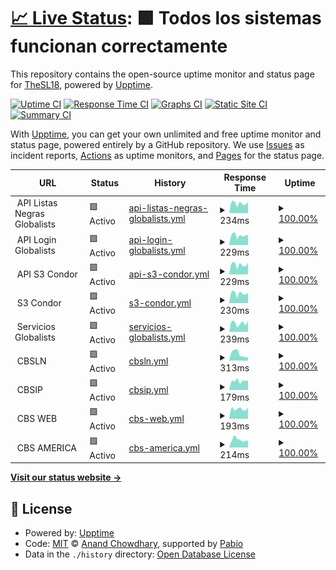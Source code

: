 # [📈 Live Status](https://status.condorbs.net): <!--live status--> **🟩 Todos los sistemas funcionan correctamente**

This repository contains the open-source uptime monitor and status page for [TheSL18](https://status.condorbs.net), powered by [Upptime](https://github.com/upptime/upptime).

[![Uptime CI](https://github.com/TheSL18/upptime/workflows/Uptime%20CI/badge.svg)](https://github.com/TheSL18/upptime/actions?query=workflow%3A%22Uptime+CI%22)
[![Response Time CI](https://github.com/TheSL18/upptime/workflows/Response%20Time%20CI/badge.svg)](https://github.com/TheSL18/upptime/actions?query=workflow%3A%22Response+Time+CI%22)
[![Graphs CI](https://github.com/TheSL18/upptime/workflows/Graphs%20CI/badge.svg)](https://github.com/TheSL18/upptime/actions?query=workflow%3A%22Graphs+CI%22)
[![Static Site CI](https://github.com/TheSL18/upptime/workflows/Static%20Site%20CI/badge.svg)](https://github.com/TheSL18/upptime/actions?query=workflow%3A%22Static+Site+CI%22)
[![Summary CI](https://github.com/TheSL18/upptime/workflows/Summary%20CI/badge.svg)](https://github.com/TheSL18/upptime/actions?query=workflow%3A%22Summary+CI%22)

With [Upptime](https://upptime.js.org), you can get your own unlimited and free uptime monitor and status page, powered entirely by a GitHub repository. We use [Issues](https://github.com/TheSL18/upptime/issues) as incident reports, [Actions](https://github.com/TheSL18/upptime/actions) as uptime monitors, and [Pages](https://status.condorbs.net) for the status page.

<!--start: status pages-->
<!-- This summary is generated by Upptime (https://github.com/upptime/upptime) -->
<!-- Do not edit this manually, your changes will be overwritten -->
<!-- prettier-ignore -->
| URL | Status | History | Response Time | Uptime |
| --- | ------ | ------- | ------------- | ------ |
| <img alt="" src="https://icons.duckduckgo.com/ip3/null.ico" height="13"> API Listas Negras Globalists | 🟩 Activo | [api-listas-negras-globalists.yml](https://github.com/TheSL18/upptime/commits/HEAD/history/api-listas-negras-globalists.yml) | <details><summary><img alt="Response time graph" src="./graphs/api-listas-negras-globalists/response-time-week.png" height="20"> 234ms</summary><br><a href="https://status.condorbs.net/history/api-listas-negras-globalists"><img alt="Response time 227" src="https://img.shields.io/endpoint?url=https%3A%2F%2Fraw.githubusercontent.com%2FTheSL18%2Fupptime%2FHEAD%2Fapi%2Fapi-listas-negras-globalists%2Fresponse-time.json"></a><br><a href="https://status.condorbs.net/history/api-listas-negras-globalists"><img alt="24-hour response time 263" src="https://img.shields.io/endpoint?url=https%3A%2F%2Fraw.githubusercontent.com%2FTheSL18%2Fupptime%2FHEAD%2Fapi%2Fapi-listas-negras-globalists%2Fresponse-time-day.json"></a><br><a href="https://status.condorbs.net/history/api-listas-negras-globalists"><img alt="7-day response time 234" src="https://img.shields.io/endpoint?url=https%3A%2F%2Fraw.githubusercontent.com%2FTheSL18%2Fupptime%2FHEAD%2Fapi%2Fapi-listas-negras-globalists%2Fresponse-time-week.json"></a><br><a href="https://status.condorbs.net/history/api-listas-negras-globalists"><img alt="30-day response time 239" src="https://img.shields.io/endpoint?url=https%3A%2F%2Fraw.githubusercontent.com%2FTheSL18%2Fupptime%2FHEAD%2Fapi%2Fapi-listas-negras-globalists%2Fresponse-time-month.json"></a><br><a href="https://status.condorbs.net/history/api-listas-negras-globalists"><img alt="1-year response time 227" src="https://img.shields.io/endpoint?url=https%3A%2F%2Fraw.githubusercontent.com%2FTheSL18%2Fupptime%2FHEAD%2Fapi%2Fapi-listas-negras-globalists%2Fresponse-time-year.json"></a></details> | <details><summary><a href="https://status.condorbs.net/history/api-listas-negras-globalists">100.00%</a></summary><a href="https://status.condorbs.net/history/api-listas-negras-globalists"><img alt="All-time uptime 99.63%" src="https://img.shields.io/endpoint?url=https%3A%2F%2Fraw.githubusercontent.com%2FTheSL18%2Fupptime%2FHEAD%2Fapi%2Fapi-listas-negras-globalists%2Fuptime.json"></a><br><a href="https://status.condorbs.net/history/api-listas-negras-globalists"><img alt="24-hour uptime 100.00%" src="https://img.shields.io/endpoint?url=https%3A%2F%2Fraw.githubusercontent.com%2FTheSL18%2Fupptime%2FHEAD%2Fapi%2Fapi-listas-negras-globalists%2Fuptime-day.json"></a><br><a href="https://status.condorbs.net/history/api-listas-negras-globalists"><img alt="7-day uptime 100.00%" src="https://img.shields.io/endpoint?url=https%3A%2F%2Fraw.githubusercontent.com%2FTheSL18%2Fupptime%2FHEAD%2Fapi%2Fapi-listas-negras-globalists%2Fuptime-week.json"></a><br><a href="https://status.condorbs.net/history/api-listas-negras-globalists"><img alt="30-day uptime 100.00%" src="https://img.shields.io/endpoint?url=https%3A%2F%2Fraw.githubusercontent.com%2FTheSL18%2Fupptime%2FHEAD%2Fapi%2Fapi-listas-negras-globalists%2Fuptime-month.json"></a><br><a href="https://status.condorbs.net/history/api-listas-negras-globalists"><img alt="1-year uptime 99.37%" src="https://img.shields.io/endpoint?url=https%3A%2F%2Fraw.githubusercontent.com%2FTheSL18%2Fupptime%2FHEAD%2Fapi%2Fapi-listas-negras-globalists%2Fuptime-year.json"></a></details>
| <img alt="" src="https://icons.duckduckgo.com/ip3/null.ico" height="13"> API Login Globalists | 🟩 Activo | [api-login-globalists.yml](https://github.com/TheSL18/upptime/commits/HEAD/history/api-login-globalists.yml) | <details><summary><img alt="Response time graph" src="./graphs/api-login-globalists/response-time-week.png" height="20"> 229ms</summary><br><a href="https://status.condorbs.net/history/api-login-globalists"><img alt="Response time 228" src="https://img.shields.io/endpoint?url=https%3A%2F%2Fraw.githubusercontent.com%2FTheSL18%2Fupptime%2FHEAD%2Fapi%2Fapi-login-globalists%2Fresponse-time.json"></a><br><a href="https://status.condorbs.net/history/api-login-globalists"><img alt="24-hour response time 242" src="https://img.shields.io/endpoint?url=https%3A%2F%2Fraw.githubusercontent.com%2FTheSL18%2Fupptime%2FHEAD%2Fapi%2Fapi-login-globalists%2Fresponse-time-day.json"></a><br><a href="https://status.condorbs.net/history/api-login-globalists"><img alt="7-day response time 229" src="https://img.shields.io/endpoint?url=https%3A%2F%2Fraw.githubusercontent.com%2FTheSL18%2Fupptime%2FHEAD%2Fapi%2Fapi-login-globalists%2Fresponse-time-week.json"></a><br><a href="https://status.condorbs.net/history/api-login-globalists"><img alt="30-day response time 246" src="https://img.shields.io/endpoint?url=https%3A%2F%2Fraw.githubusercontent.com%2FTheSL18%2Fupptime%2FHEAD%2Fapi%2Fapi-login-globalists%2Fresponse-time-month.json"></a><br><a href="https://status.condorbs.net/history/api-login-globalists"><img alt="1-year response time 227" src="https://img.shields.io/endpoint?url=https%3A%2F%2Fraw.githubusercontent.com%2FTheSL18%2Fupptime%2FHEAD%2Fapi%2Fapi-login-globalists%2Fresponse-time-year.json"></a></details> | <details><summary><a href="https://status.condorbs.net/history/api-login-globalists">100.00%</a></summary><a href="https://status.condorbs.net/history/api-login-globalists"><img alt="All-time uptime 99.65%" src="https://img.shields.io/endpoint?url=https%3A%2F%2Fraw.githubusercontent.com%2FTheSL18%2Fupptime%2FHEAD%2Fapi%2Fapi-login-globalists%2Fuptime.json"></a><br><a href="https://status.condorbs.net/history/api-login-globalists"><img alt="24-hour uptime 100.00%" src="https://img.shields.io/endpoint?url=https%3A%2F%2Fraw.githubusercontent.com%2FTheSL18%2Fupptime%2FHEAD%2Fapi%2Fapi-login-globalists%2Fuptime-day.json"></a><br><a href="https://status.condorbs.net/history/api-login-globalists"><img alt="7-day uptime 100.00%" src="https://img.shields.io/endpoint?url=https%3A%2F%2Fraw.githubusercontent.com%2FTheSL18%2Fupptime%2FHEAD%2Fapi%2Fapi-login-globalists%2Fuptime-week.json"></a><br><a href="https://status.condorbs.net/history/api-login-globalists"><img alt="30-day uptime 100.00%" src="https://img.shields.io/endpoint?url=https%3A%2F%2Fraw.githubusercontent.com%2FTheSL18%2Fupptime%2FHEAD%2Fapi%2Fapi-login-globalists%2Fuptime-month.json"></a><br><a href="https://status.condorbs.net/history/api-login-globalists"><img alt="1-year uptime 99.41%" src="https://img.shields.io/endpoint?url=https%3A%2F%2Fraw.githubusercontent.com%2FTheSL18%2Fupptime%2FHEAD%2Fapi%2Fapi-login-globalists%2Fuptime-year.json"></a></details>
| <img alt="" src="https://icons.duckduckgo.com/ip3/null.ico" height="13"> API S3 Condor | 🟩 Activo | [api-s3-condor.yml](https://github.com/TheSL18/upptime/commits/HEAD/history/api-s3-condor.yml) | <details><summary><img alt="Response time graph" src="./graphs/api-s3-condor/response-time-week.png" height="20"> 229ms</summary><br><a href="https://status.condorbs.net/history/api-s3-condor"><img alt="Response time 228" src="https://img.shields.io/endpoint?url=https%3A%2F%2Fraw.githubusercontent.com%2FTheSL18%2Fupptime%2FHEAD%2Fapi%2Fapi-s3-condor%2Fresponse-time.json"></a><br><a href="https://status.condorbs.net/history/api-s3-condor"><img alt="24-hour response time 271" src="https://img.shields.io/endpoint?url=https%3A%2F%2Fraw.githubusercontent.com%2FTheSL18%2Fupptime%2FHEAD%2Fapi%2Fapi-s3-condor%2Fresponse-time-day.json"></a><br><a href="https://status.condorbs.net/history/api-s3-condor"><img alt="7-day response time 229" src="https://img.shields.io/endpoint?url=https%3A%2F%2Fraw.githubusercontent.com%2FTheSL18%2Fupptime%2FHEAD%2Fapi%2Fapi-s3-condor%2Fresponse-time-week.json"></a><br><a href="https://status.condorbs.net/history/api-s3-condor"><img alt="30-day response time 224" src="https://img.shields.io/endpoint?url=https%3A%2F%2Fraw.githubusercontent.com%2FTheSL18%2Fupptime%2FHEAD%2Fapi%2Fapi-s3-condor%2Fresponse-time-month.json"></a><br><a href="https://status.condorbs.net/history/api-s3-condor"><img alt="1-year response time 220" src="https://img.shields.io/endpoint?url=https%3A%2F%2Fraw.githubusercontent.com%2FTheSL18%2Fupptime%2FHEAD%2Fapi%2Fapi-s3-condor%2Fresponse-time-year.json"></a></details> | <details><summary><a href="https://status.condorbs.net/history/api-s3-condor">100.00%</a></summary><a href="https://status.condorbs.net/history/api-s3-condor"><img alt="All-time uptime 99.80%" src="https://img.shields.io/endpoint?url=https%3A%2F%2Fraw.githubusercontent.com%2FTheSL18%2Fupptime%2FHEAD%2Fapi%2Fapi-s3-condor%2Fuptime.json"></a><br><a href="https://status.condorbs.net/history/api-s3-condor"><img alt="24-hour uptime 100.00%" src="https://img.shields.io/endpoint?url=https%3A%2F%2Fraw.githubusercontent.com%2FTheSL18%2Fupptime%2FHEAD%2Fapi%2Fapi-s3-condor%2Fuptime-day.json"></a><br><a href="https://status.condorbs.net/history/api-s3-condor"><img alt="7-day uptime 100.00%" src="https://img.shields.io/endpoint?url=https%3A%2F%2Fraw.githubusercontent.com%2FTheSL18%2Fupptime%2FHEAD%2Fapi%2Fapi-s3-condor%2Fuptime-week.json"></a><br><a href="https://status.condorbs.net/history/api-s3-condor"><img alt="30-day uptime 100.00%" src="https://img.shields.io/endpoint?url=https%3A%2F%2Fraw.githubusercontent.com%2FTheSL18%2Fupptime%2FHEAD%2Fapi%2Fapi-s3-condor%2Fuptime-month.json"></a><br><a href="https://status.condorbs.net/history/api-s3-condor"><img alt="1-year uptime 100.00%" src="https://img.shields.io/endpoint?url=https%3A%2F%2Fraw.githubusercontent.com%2FTheSL18%2Fupptime%2FHEAD%2Fapi%2Fapi-s3-condor%2Fuptime-year.json"></a></details>
| <img alt="" src="https://icons.duckduckgo.com/ip3/null.ico" height="13"> S3 Condor | 🟩 Activo | [s3-condor.yml](https://github.com/TheSL18/upptime/commits/HEAD/history/s3-condor.yml) | <details><summary><img alt="Response time graph" src="./graphs/s3-condor/response-time-week.png" height="20"> 230ms</summary><br><a href="https://status.condorbs.net/history/s3-condor"><img alt="Response time 213" src="https://img.shields.io/endpoint?url=https%3A%2F%2Fraw.githubusercontent.com%2FTheSL18%2Fupptime%2FHEAD%2Fapi%2Fs3-condor%2Fresponse-time.json"></a><br><a href="https://status.condorbs.net/history/s3-condor"><img alt="24-hour response time 243" src="https://img.shields.io/endpoint?url=https%3A%2F%2Fraw.githubusercontent.com%2FTheSL18%2Fupptime%2FHEAD%2Fapi%2Fs3-condor%2Fresponse-time-day.json"></a><br><a href="https://status.condorbs.net/history/s3-condor"><img alt="7-day response time 230" src="https://img.shields.io/endpoint?url=https%3A%2F%2Fraw.githubusercontent.com%2FTheSL18%2Fupptime%2FHEAD%2Fapi%2Fs3-condor%2Fresponse-time-week.json"></a><br><a href="https://status.condorbs.net/history/s3-condor"><img alt="30-day response time 225" src="https://img.shields.io/endpoint?url=https%3A%2F%2Fraw.githubusercontent.com%2FTheSL18%2Fupptime%2FHEAD%2Fapi%2Fs3-condor%2Fresponse-time-month.json"></a><br><a href="https://status.condorbs.net/history/s3-condor"><img alt="1-year response time 204" src="https://img.shields.io/endpoint?url=https%3A%2F%2Fraw.githubusercontent.com%2FTheSL18%2Fupptime%2FHEAD%2Fapi%2Fs3-condor%2Fresponse-time-year.json"></a></details> | <details><summary><a href="https://status.condorbs.net/history/s3-condor">100.00%</a></summary><a href="https://status.condorbs.net/history/s3-condor"><img alt="All-time uptime 99.80%" src="https://img.shields.io/endpoint?url=https%3A%2F%2Fraw.githubusercontent.com%2FTheSL18%2Fupptime%2FHEAD%2Fapi%2Fs3-condor%2Fuptime.json"></a><br><a href="https://status.condorbs.net/history/s3-condor"><img alt="24-hour uptime 100.00%" src="https://img.shields.io/endpoint?url=https%3A%2F%2Fraw.githubusercontent.com%2FTheSL18%2Fupptime%2FHEAD%2Fapi%2Fs3-condor%2Fuptime-day.json"></a><br><a href="https://status.condorbs.net/history/s3-condor"><img alt="7-day uptime 100.00%" src="https://img.shields.io/endpoint?url=https%3A%2F%2Fraw.githubusercontent.com%2FTheSL18%2Fupptime%2FHEAD%2Fapi%2Fs3-condor%2Fuptime-week.json"></a><br><a href="https://status.condorbs.net/history/s3-condor"><img alt="30-day uptime 100.00%" src="https://img.shields.io/endpoint?url=https%3A%2F%2Fraw.githubusercontent.com%2FTheSL18%2Fupptime%2FHEAD%2Fapi%2Fs3-condor%2Fuptime-month.json"></a><br><a href="https://status.condorbs.net/history/s3-condor"><img alt="1-year uptime 100.00%" src="https://img.shields.io/endpoint?url=https%3A%2F%2Fraw.githubusercontent.com%2FTheSL18%2Fupptime%2FHEAD%2Fapi%2Fs3-condor%2Fuptime-year.json"></a></details>
| <img alt="" src="https://icons.duckduckgo.com/ip3/null.ico" height="13"> Servicios Globalists | 🟩 Activo | [servicios-globalists.yml](https://github.com/TheSL18/upptime/commits/HEAD/history/servicios-globalists.yml) | <details><summary><img alt="Response time graph" src="./graphs/servicios-globalists/response-time-week.png" height="20"> 239ms</summary><br><a href="https://status.condorbs.net/history/servicios-globalists"><img alt="Response time 208" src="https://img.shields.io/endpoint?url=https%3A%2F%2Fraw.githubusercontent.com%2FTheSL18%2Fupptime%2FHEAD%2Fapi%2Fservicios-globalists%2Fresponse-time.json"></a><br><a href="https://status.condorbs.net/history/servicios-globalists"><img alt="24-hour response time 291" src="https://img.shields.io/endpoint?url=https%3A%2F%2Fraw.githubusercontent.com%2FTheSL18%2Fupptime%2FHEAD%2Fapi%2Fservicios-globalists%2Fresponse-time-day.json"></a><br><a href="https://status.condorbs.net/history/servicios-globalists"><img alt="7-day response time 239" src="https://img.shields.io/endpoint?url=https%3A%2F%2Fraw.githubusercontent.com%2FTheSL18%2Fupptime%2FHEAD%2Fapi%2Fservicios-globalists%2Fresponse-time-week.json"></a><br><a href="https://status.condorbs.net/history/servicios-globalists"><img alt="30-day response time 221" src="https://img.shields.io/endpoint?url=https%3A%2F%2Fraw.githubusercontent.com%2FTheSL18%2Fupptime%2FHEAD%2Fapi%2Fservicios-globalists%2Fresponse-time-month.json"></a><br><a href="https://status.condorbs.net/history/servicios-globalists"><img alt="1-year response time 202" src="https://img.shields.io/endpoint?url=https%3A%2F%2Fraw.githubusercontent.com%2FTheSL18%2Fupptime%2FHEAD%2Fapi%2Fservicios-globalists%2Fresponse-time-year.json"></a></details> | <details><summary><a href="https://status.condorbs.net/history/servicios-globalists">100.00%</a></summary><a href="https://status.condorbs.net/history/servicios-globalists"><img alt="All-time uptime 99.66%" src="https://img.shields.io/endpoint?url=https%3A%2F%2Fraw.githubusercontent.com%2FTheSL18%2Fupptime%2FHEAD%2Fapi%2Fservicios-globalists%2Fuptime.json"></a><br><a href="https://status.condorbs.net/history/servicios-globalists"><img alt="24-hour uptime 100.00%" src="https://img.shields.io/endpoint?url=https%3A%2F%2Fraw.githubusercontent.com%2FTheSL18%2Fupptime%2FHEAD%2Fapi%2Fservicios-globalists%2Fuptime-day.json"></a><br><a href="https://status.condorbs.net/history/servicios-globalists"><img alt="7-day uptime 100.00%" src="https://img.shields.io/endpoint?url=https%3A%2F%2Fraw.githubusercontent.com%2FTheSL18%2Fupptime%2FHEAD%2Fapi%2Fservicios-globalists%2Fuptime-week.json"></a><br><a href="https://status.condorbs.net/history/servicios-globalists"><img alt="30-day uptime 100.00%" src="https://img.shields.io/endpoint?url=https%3A%2F%2Fraw.githubusercontent.com%2FTheSL18%2Fupptime%2FHEAD%2Fapi%2Fservicios-globalists%2Fuptime-month.json"></a><br><a href="https://status.condorbs.net/history/servicios-globalists"><img alt="1-year uptime 99.42%" src="https://img.shields.io/endpoint?url=https%3A%2F%2Fraw.githubusercontent.com%2FTheSL18%2Fupptime%2FHEAD%2Fapi%2Fservicios-globalists%2Fuptime-year.json"></a></details>
| <img alt="" src="https://icons.duckduckgo.com/ip3/null.ico" height="13"> CBSLN | 🟩 Activo | [cbsln.yml](https://github.com/TheSL18/upptime/commits/HEAD/history/cbsln.yml) | <details><summary><img alt="Response time graph" src="./graphs/cbsln/response-time-week.png" height="20"> 313ms</summary><br><a href="https://status.condorbs.net/history/cbsln"><img alt="Response time 507" src="https://img.shields.io/endpoint?url=https%3A%2F%2Fraw.githubusercontent.com%2FTheSL18%2Fupptime%2FHEAD%2Fapi%2Fcbsln%2Fresponse-time.json"></a><br><a href="https://status.condorbs.net/history/cbsln"><img alt="24-hour response time 165" src="https://img.shields.io/endpoint?url=https%3A%2F%2Fraw.githubusercontent.com%2FTheSL18%2Fupptime%2FHEAD%2Fapi%2Fcbsln%2Fresponse-time-day.json"></a><br><a href="https://status.condorbs.net/history/cbsln"><img alt="7-day response time 313" src="https://img.shields.io/endpoint?url=https%3A%2F%2Fraw.githubusercontent.com%2FTheSL18%2Fupptime%2FHEAD%2Fapi%2Fcbsln%2Fresponse-time-week.json"></a><br><a href="https://status.condorbs.net/history/cbsln"><img alt="30-day response time 464" src="https://img.shields.io/endpoint?url=https%3A%2F%2Fraw.githubusercontent.com%2FTheSL18%2Fupptime%2FHEAD%2Fapi%2Fcbsln%2Fresponse-time-month.json"></a><br><a href="https://status.condorbs.net/history/cbsln"><img alt="1-year response time 509" src="https://img.shields.io/endpoint?url=https%3A%2F%2Fraw.githubusercontent.com%2FTheSL18%2Fupptime%2FHEAD%2Fapi%2Fcbsln%2Fresponse-time-year.json"></a></details> | <details><summary><a href="https://status.condorbs.net/history/cbsln">100.00%</a></summary><a href="https://status.condorbs.net/history/cbsln"><img alt="All-time uptime 99.35%" src="https://img.shields.io/endpoint?url=https%3A%2F%2Fraw.githubusercontent.com%2FTheSL18%2Fupptime%2FHEAD%2Fapi%2Fcbsln%2Fuptime.json"></a><br><a href="https://status.condorbs.net/history/cbsln"><img alt="24-hour uptime 100.00%" src="https://img.shields.io/endpoint?url=https%3A%2F%2Fraw.githubusercontent.com%2FTheSL18%2Fupptime%2FHEAD%2Fapi%2Fcbsln%2Fuptime-day.json"></a><br><a href="https://status.condorbs.net/history/cbsln"><img alt="7-day uptime 100.00%" src="https://img.shields.io/endpoint?url=https%3A%2F%2Fraw.githubusercontent.com%2FTheSL18%2Fupptime%2FHEAD%2Fapi%2Fcbsln%2Fuptime-week.json"></a><br><a href="https://status.condorbs.net/history/cbsln"><img alt="30-day uptime 99.23%" src="https://img.shields.io/endpoint?url=https%3A%2F%2Fraw.githubusercontent.com%2FTheSL18%2Fupptime%2FHEAD%2Fapi%2Fcbsln%2Fuptime-month.json"></a><br><a href="https://status.condorbs.net/history/cbsln"><img alt="1-year uptime 98.86%" src="https://img.shields.io/endpoint?url=https%3A%2F%2Fraw.githubusercontent.com%2FTheSL18%2Fupptime%2FHEAD%2Fapi%2Fcbsln%2Fuptime-year.json"></a></details>
| <img alt="" src="https://icons.duckduckgo.com/ip3/null.ico" height="13"> CBSIP | 🟩 Activo | [cbsip.yml](https://github.com/TheSL18/upptime/commits/HEAD/history/cbsip.yml) | <details><summary><img alt="Response time graph" src="./graphs/cbsip/response-time-week.png" height="20"> 179ms</summary><br><a href="https://status.condorbs.net/history/cbsip"><img alt="Response time 389" src="https://img.shields.io/endpoint?url=https%3A%2F%2Fraw.githubusercontent.com%2FTheSL18%2Fupptime%2FHEAD%2Fapi%2Fcbsip%2Fresponse-time.json"></a><br><a href="https://status.condorbs.net/history/cbsip"><img alt="24-hour response time 189" src="https://img.shields.io/endpoint?url=https%3A%2F%2Fraw.githubusercontent.com%2FTheSL18%2Fupptime%2FHEAD%2Fapi%2Fcbsip%2Fresponse-time-day.json"></a><br><a href="https://status.condorbs.net/history/cbsip"><img alt="7-day response time 179" src="https://img.shields.io/endpoint?url=https%3A%2F%2Fraw.githubusercontent.com%2FTheSL18%2Fupptime%2FHEAD%2Fapi%2Fcbsip%2Fresponse-time-week.json"></a><br><a href="https://status.condorbs.net/history/cbsip"><img alt="30-day response time 182" src="https://img.shields.io/endpoint?url=https%3A%2F%2Fraw.githubusercontent.com%2FTheSL18%2Fupptime%2FHEAD%2Fapi%2Fcbsip%2Fresponse-time-month.json"></a><br><a href="https://status.condorbs.net/history/cbsip"><img alt="1-year response time 344" src="https://img.shields.io/endpoint?url=https%3A%2F%2Fraw.githubusercontent.com%2FTheSL18%2Fupptime%2FHEAD%2Fapi%2Fcbsip%2Fresponse-time-year.json"></a></details> | <details><summary><a href="https://status.condorbs.net/history/cbsip">100.00%</a></summary><a href="https://status.condorbs.net/history/cbsip"><img alt="All-time uptime 97.79%" src="https://img.shields.io/endpoint?url=https%3A%2F%2Fraw.githubusercontent.com%2FTheSL18%2Fupptime%2FHEAD%2Fapi%2Fcbsip%2Fuptime.json"></a><br><a href="https://status.condorbs.net/history/cbsip"><img alt="24-hour uptime 100.00%" src="https://img.shields.io/endpoint?url=https%3A%2F%2Fraw.githubusercontent.com%2FTheSL18%2Fupptime%2FHEAD%2Fapi%2Fcbsip%2Fuptime-day.json"></a><br><a href="https://status.condorbs.net/history/cbsip"><img alt="7-day uptime 100.00%" src="https://img.shields.io/endpoint?url=https%3A%2F%2Fraw.githubusercontent.com%2FTheSL18%2Fupptime%2FHEAD%2Fapi%2Fcbsip%2Fuptime-week.json"></a><br><a href="https://status.condorbs.net/history/cbsip"><img alt="30-day uptime 96.77%" src="https://img.shields.io/endpoint?url=https%3A%2F%2Fraw.githubusercontent.com%2FTheSL18%2Fupptime%2FHEAD%2Fapi%2Fcbsip%2Fuptime-month.json"></a><br><a href="https://status.condorbs.net/history/cbsip"><img alt="1-year uptime 97.00%" src="https://img.shields.io/endpoint?url=https%3A%2F%2Fraw.githubusercontent.com%2FTheSL18%2Fupptime%2FHEAD%2Fapi%2Fcbsip%2Fuptime-year.json"></a></details>
| <img alt="" src="https://icons.duckduckgo.com/ip3/null.ico" height="13"> CBS WEB | 🟩 Activo | [cbs-web.yml](https://github.com/TheSL18/upptime/commits/HEAD/history/cbs-web.yml) | <details><summary><img alt="Response time graph" src="./graphs/cbs-web/response-time-week.png" height="20"> 193ms</summary><br><a href="https://status.condorbs.net/history/cbs-web"><img alt="Response time 909" src="https://img.shields.io/endpoint?url=https%3A%2F%2Fraw.githubusercontent.com%2FTheSL18%2Fupptime%2FHEAD%2Fapi%2Fcbs-web%2Fresponse-time.json"></a><br><a href="https://status.condorbs.net/history/cbs-web"><img alt="24-hour response time 222" src="https://img.shields.io/endpoint?url=https%3A%2F%2Fraw.githubusercontent.com%2FTheSL18%2Fupptime%2FHEAD%2Fapi%2Fcbs-web%2Fresponse-time-day.json"></a><br><a href="https://status.condorbs.net/history/cbs-web"><img alt="7-day response time 193" src="https://img.shields.io/endpoint?url=https%3A%2F%2Fraw.githubusercontent.com%2FTheSL18%2Fupptime%2FHEAD%2Fapi%2Fcbs-web%2Fresponse-time-week.json"></a><br><a href="https://status.condorbs.net/history/cbs-web"><img alt="30-day response time 3055" src="https://img.shields.io/endpoint?url=https%3A%2F%2Fraw.githubusercontent.com%2FTheSL18%2Fupptime%2FHEAD%2Fapi%2Fcbs-web%2Fresponse-time-month.json"></a><br><a href="https://status.condorbs.net/history/cbs-web"><img alt="1-year response time 954" src="https://img.shields.io/endpoint?url=https%3A%2F%2Fraw.githubusercontent.com%2FTheSL18%2Fupptime%2FHEAD%2Fapi%2Fcbs-web%2Fresponse-time-year.json"></a></details> | <details><summary><a href="https://status.condorbs.net/history/cbs-web">100.00%</a></summary><a href="https://status.condorbs.net/history/cbs-web"><img alt="All-time uptime 99.26%" src="https://img.shields.io/endpoint?url=https%3A%2F%2Fraw.githubusercontent.com%2FTheSL18%2Fupptime%2FHEAD%2Fapi%2Fcbs-web%2Fuptime.json"></a><br><a href="https://status.condorbs.net/history/cbs-web"><img alt="24-hour uptime 100.00%" src="https://img.shields.io/endpoint?url=https%3A%2F%2Fraw.githubusercontent.com%2FTheSL18%2Fupptime%2FHEAD%2Fapi%2Fcbs-web%2Fuptime-day.json"></a><br><a href="https://status.condorbs.net/history/cbs-web"><img alt="7-day uptime 100.00%" src="https://img.shields.io/endpoint?url=https%3A%2F%2Fraw.githubusercontent.com%2FTheSL18%2Fupptime%2FHEAD%2Fapi%2Fcbs-web%2Fuptime-week.json"></a><br><a href="https://status.condorbs.net/history/cbs-web"><img alt="30-day uptime 93.26%" src="https://img.shields.io/endpoint?url=https%3A%2F%2Fraw.githubusercontent.com%2FTheSL18%2Fupptime%2FHEAD%2Fapi%2Fcbs-web%2Fuptime-month.json"></a><br><a href="https://status.condorbs.net/history/cbs-web"><img alt="1-year uptime 99.19%" src="https://img.shields.io/endpoint?url=https%3A%2F%2Fraw.githubusercontent.com%2FTheSL18%2Fupptime%2FHEAD%2Fapi%2Fcbs-web%2Fuptime-year.json"></a></details>
| <img alt="" src="https://icons.duckduckgo.com/ip3/null.ico" height="13"> CBS AMERICA | 🟩 Activo | [cbs-america.yml](https://github.com/TheSL18/upptime/commits/HEAD/history/cbs-america.yml) | <details><summary><img alt="Response time graph" src="./graphs/cbs-america/response-time-week.png" height="20"> 214ms</summary><br><a href="https://status.condorbs.net/history/cbs-america"><img alt="Response time 991" src="https://img.shields.io/endpoint?url=https%3A%2F%2Fraw.githubusercontent.com%2FTheSL18%2Fupptime%2FHEAD%2Fapi%2Fcbs-america%2Fresponse-time.json"></a><br><a href="https://status.condorbs.net/history/cbs-america"><img alt="24-hour response time 190" src="https://img.shields.io/endpoint?url=https%3A%2F%2Fraw.githubusercontent.com%2FTheSL18%2Fupptime%2FHEAD%2Fapi%2Fcbs-america%2Fresponse-time-day.json"></a><br><a href="https://status.condorbs.net/history/cbs-america"><img alt="7-day response time 214" src="https://img.shields.io/endpoint?url=https%3A%2F%2Fraw.githubusercontent.com%2FTheSL18%2Fupptime%2FHEAD%2Fapi%2Fcbs-america%2Fresponse-time-week.json"></a><br><a href="https://status.condorbs.net/history/cbs-america"><img alt="30-day response time 4878" src="https://img.shields.io/endpoint?url=https%3A%2F%2Fraw.githubusercontent.com%2FTheSL18%2Fupptime%2FHEAD%2Fapi%2Fcbs-america%2Fresponse-time-month.json"></a><br><a href="https://status.condorbs.net/history/cbs-america"><img alt="1-year response time 1055" src="https://img.shields.io/endpoint?url=https%3A%2F%2Fraw.githubusercontent.com%2FTheSL18%2Fupptime%2FHEAD%2Fapi%2Fcbs-america%2Fresponse-time-year.json"></a></details> | <details><summary><a href="https://status.condorbs.net/history/cbs-america">100.00%</a></summary><a href="https://status.condorbs.net/history/cbs-america"><img alt="All-time uptime 98.54%" src="https://img.shields.io/endpoint?url=https%3A%2F%2Fraw.githubusercontent.com%2FTheSL18%2Fupptime%2FHEAD%2Fapi%2Fcbs-america%2Fuptime.json"></a><br><a href="https://status.condorbs.net/history/cbs-america"><img alt="24-hour uptime 100.00%" src="https://img.shields.io/endpoint?url=https%3A%2F%2Fraw.githubusercontent.com%2FTheSL18%2Fupptime%2FHEAD%2Fapi%2Fcbs-america%2Fuptime-day.json"></a><br><a href="https://status.condorbs.net/history/cbs-america"><img alt="7-day uptime 100.00%" src="https://img.shields.io/endpoint?url=https%3A%2F%2Fraw.githubusercontent.com%2FTheSL18%2Fupptime%2FHEAD%2Fapi%2Fcbs-america%2Fuptime-week.json"></a><br><a href="https://status.condorbs.net/history/cbs-america"><img alt="30-day uptime 90.46%" src="https://img.shields.io/endpoint?url=https%3A%2F%2Fraw.githubusercontent.com%2FTheSL18%2Fupptime%2FHEAD%2Fapi%2Fcbs-america%2Fuptime-month.json"></a><br><a href="https://status.condorbs.net/history/cbs-america"><img alt="1-year uptime 98.41%" src="https://img.shields.io/endpoint?url=https%3A%2F%2Fraw.githubusercontent.com%2FTheSL18%2Fupptime%2FHEAD%2Fapi%2Fcbs-america%2Fuptime-year.json"></a></details>

<!--end: status pages-->

[**Visit our status website →**](https://status.condorbs.net)

## 📄 License

- Powered by: [Upptime](https://github.com/upptime/upptime)
- Code: [MIT](./LICENSE) © [Anand Chowdhary](https://anandchowdhary.com), supported by [Pabio](https://pabio.com)
- Data in the `./history` directory: [Open Database License](https://opendatacommons.org/licenses/odbl/1-0/)
